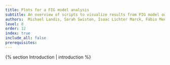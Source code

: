```yaml
---
title: Plots for a FIG model analysis
subtitle: An overview of scripts to visualize results from FIG model output
authors:  Michael Landis, Sarah Swiston, Isaac Lichter Marck, Fábio Mendes, Felipe Zapata
level: 8
order: 12
index: true
include_all: false
prerequisites:
---
```


{% section Introduction | introduction %}

